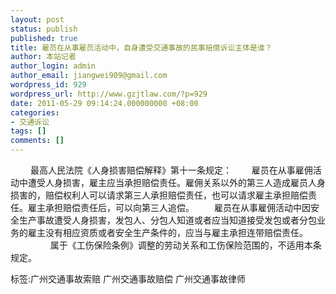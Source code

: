 ```yaml
---
layout: post
status: publish
published: true
title: 雇员在从事雇员活动中，自身遭受交通事故的民事赔偿诉讼主体是谁？
author: 本站记者
author_login: admin
author_email: jiangwei909@gmail.com
wordpress_id: 929
wordpress_url: http://www.gzjtlaw.com/?p=929
date: 2011-05-29 09:14:24.000000000 +08:00
categories:
- 交通诉讼
tags: []
comments: []
---
```

　　 最高人民法院《人身损害赔偿解释》第十一条规定：　　 雇员在从事雇佣活动中遭受人身损害，雇主应当承担赔偿责任。雇佣关系以外的第三人造成雇员人身损害的，赔偿权利人可以请求第三人承担赔偿责任，也可以请求雇主承担赔偿责任。雇主承担赔偿责任后，可以向第三人追偿。 　　雇员在从事雇佣活动中因安全生产事故遭受人身损害，发包人、分包人知道或者应当知道接受发包或者分包业务的雇主没有相应资质或者安全生产条件的，应当与雇主承担连带赔偿责任。 　　 　　 属于《工伤保险条例》调整的劳动关系和工伤保险范围的，不适用本条规定。标签:广州交通事故索赔 广州交通事故赔偿 广州交通事故律师
